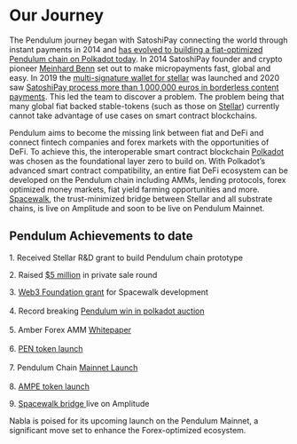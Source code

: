 # Our Journey

The Pendulum journey began with SatoshiPay connecting the world through instant payments in 2014 and [has evolved to building a fiat-optimized Pendulum chain on Polkadot today](https://medium.com/pendulum-chain/why-launch-pendulum-on-polkadot-7663d576591d). In 2014 SatoshiPay founder and crypto pioneer [Meinhard Benn](https://www.linkedin.com/in/meinhard) set out to make micropayments fast, global and easy. In 2019 the [multi-signature wallet for stellar](https://satoshipay.medium.com/satoshipay-releases-open-source-multi-signature-wallet-for-stellar-4b81fc4863ca) was launched and 2020 saw [SatoshiPay process more than 1,000,000 euros in borderless content payments](https://satoshipay.medium.com/satoshipay-processes-1-million-in-borderless-content-payments-dba53cb5daaf). This led the team to discover a problem. The problem being that many global fiat backed stable-tokens (such as those on [Stellar](https://www.stellar.org/?locale=en)) currently cannot take advantage of use cases on smart contract blockchains.&#x20;

Pendulum aims to become the missing link between fiat and DeFi and connect fintech companies and forex markets with the opportunities of DeFi. To achieve this, the interoperable smart contract blockchain [Polkadot ](https://polkadot.network/)was chosen as the foundational layer zero to build on. With Polkadot’s advanced smart contract compatibility, an entire fiat DeFi ecosystem can be developed on the Pendulum chain including AMMs, lending protocols, forex optimized money markets, fiat yield farming opportunities and more. [Spacewalk](https://pendulum-chain.medium.com/introducing-spacewalk-the-trust-minimized-bridge-between-stellar-and-pendulum-68ddbe7349a0), the trust-minimized bridge between Stellar and all substrate chains, is live on Amplitude and soon to be live on Pendulum Mainnet.&#x20;

## **Pendulum Achievements to date** <a href="#id-16b6" id="id-16b6"></a>

1\. Received Stellar R\&D grant to build Pendulum chain prototype&#x20;

2\. Raised [$5 million](https://medium.com/pendulum-chain/pendulum-completes-5m-private-sale-to-connect-fiat-to-defi-56092a0506e9) in private sale round

3\. [Web3 Foundation grant](https://pendulum-chain.medium.com/pendulums-spacewalk-receives-a-web3-foundation-grant-to-bridge-stellar-and-polkadot-c8dcc4354ac9) for Spacewalk development \
\
4\. Record breaking [Pendulum win in polkadot auction ](https://medium.com/pendulum-chain/pendulum-wins-polkadot-parachain-in-3-minutes-dfc206ed01ce)\
\
5\. Amber Forex AMM [Whitepaper](https://www.nabla.fi/assets/Nabla-Whitepaper.pdf) \
\
6\. [PEN token launch ](https://medium.com/pendulum-chain/step-by-step-guide-how-to-trade-pendulums-pen-token-on-mexc-c47a5444e712)\
\
7\. Pendulum Chain [Mainnet Launch ](https://medium.com/pendulum-chain/pendulum-mainnet-is-here-900352d75e4c)\
\
8\. [AMPE token launch ](https://medium.com/pendulum-chain/amplitudes-ampe-token-is-listed-on-zenlink-for-trading-81d780b9c7f2)

9\. [Spacewalk bridge](https://medium.com/pendulum-chain/introducing-spacewalk-the-trust-minimized-bridge-between-stellar-and-pendulum-68ddbe7349a0)[ ](https://medium.com/pendulum-chain/spacewalk-bridge-public-launch-on-amplitude-now-live-2d60b4b51392)live on Amplitude&#x20;

Nabla is poised for its upcoming launch on the Pendulum Mainnet, a significant move set to enhance the Forex-optimized ecosystem.&#x20;
